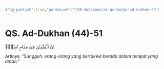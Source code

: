 ```yaml
---
{"dg-publish":true,"permalink":"/30-database/al-quran/qs-ad-dukhan-44-51/"}
---
```



# QS. Ad-Dukhan (44)-51
اِنَّ الْمُتَّقِيْنَ فِيْ مَقَامٍ اَمِيْنٍۙ

Artinya: *"Sungguh, orang-orang yang bertakwa berada dalam tempat yang aman,"*
